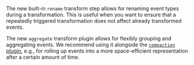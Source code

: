 The new built-in `rename` transform step allows for renaming event types
during a transformation. This is useful when you want to ensure that a
repeatedly triggered transformation does not affect already transformed
events.

The new `aggregate` transform plugin allows for flexibly grouping and
aggregating events. We recommend using it alongside the [`compaction`
plugin](https://vast.io/docs/about-vast/use-cases/data-aging), e.g., for rolling
up events into a more space-efficient representation after a certain amount of
time.
